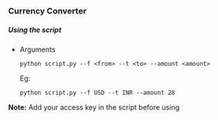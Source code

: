 ### Currency Converter

##### Using the script
*  Arguments
    ```
    python script.py --f <from> --t <to> --amount <amount>
    ```
    Eg:
    ```
    python script.py --f USD --t INR --amount 28
    ```

**Note:** Add your access key in the script before using